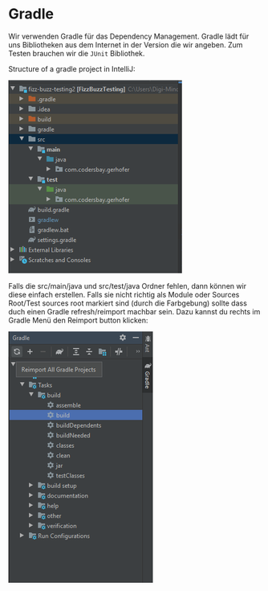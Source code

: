 # Gradle 

Wir verwenden Gradle für das Dependency Management.
Gradle lädt für uns Bibliotheken aus dem Internet in der Version die wir angeben. 
Zum Testen brauchen wir die `JUnit` Bibliothek. 

Structure of a gradle project in IntelliJ:

![Structure of a gradle project in IntelliJ](structure.PNG)

Falls die src/main/java und src/test/java Ordner fehlen, dann können wir diese einfach erstellen.
Falls sie nicht richtig als Module oder Sources Root/Test sources root markiert sind (durch die Farbgebung) sollte dass duch einen Gradle refresh/reimport machbar sein. 
Dazu kannst du rechts im Gradle Menü den Reimport button klicken: 

![Gradle reimport in IntelliJ](reimport.PNG)

